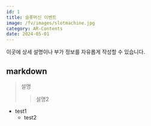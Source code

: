 ```yaml
---
id: 1
title: 슬롯머신 이벤트
image: /fv/images/slotmachine.jpg
category: AR-Contents
date: 2024-05-01
---
```


이곳에 상세 설명이나 부가 정보를 자유롭게 작성할 수 있습니다.
## markdown 

> 설명
>   > 설명2

* test1
  - test2
